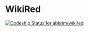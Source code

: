 # WikiRed
[ ![Codeship Status for abkrim/wikired](https://app.codeship.com/projects/0d3d2ba0-b15e-0134-223c-02806e5946e9/status?branch=master)](https://app.codeship.com/projects/193246)
